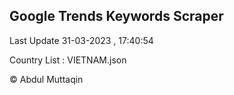 

## Google Trends Keywords Scraper 
 
Last Update 31-03-2023 , 17:40:54

Country List :
VIETNAM.json



© Abdul Muttaqin 
